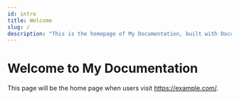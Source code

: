 ```yaml
---
id: intro
title: Welcome
slug: /
description: "This is the homepage of My Documentation, built with Docusaurus."
---
```


# Welcome to My Documentation

This page will be the home page when users visit https://example.com/.

